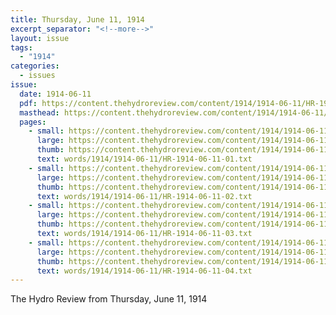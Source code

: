 ```yaml
---
title: Thursday, June 11, 1914
excerpt_separator: "<!--more-->"
layout: issue
tags:
  - "1914"
categories:
  - issues
issue:
  date: 1914-06-11
  pdf: https://content.thehydroreview.com/content/1914/1914-06-11/HR-1914-06-11.pdf
  masthead: https://content.thehydroreview.com/content/1914/1914-06-11/masthead/HR-1914-06-11.jpg
  pages:
    - small: https://content.thehydroreview.com/content/1914/1914-06-11/small/HR-1914-06-11-01.jpg
      large: https://content.thehydroreview.com/content/1914/1914-06-11/large/HR-1914-06-11-01.jpg
      thumb: https://content.thehydroreview.com/content/1914/1914-06-11/thumbnails/HR-1914-06-11-01.jpg
      text: words/1914/1914-06-11/HR-1914-06-11-01.txt
    - small: https://content.thehydroreview.com/content/1914/1914-06-11/small/HR-1914-06-11-02.jpg
      large: https://content.thehydroreview.com/content/1914/1914-06-11/large/HR-1914-06-11-02.jpg
      thumb: https://content.thehydroreview.com/content/1914/1914-06-11/thumbnails/HR-1914-06-11-02.jpg
      text: words/1914/1914-06-11/HR-1914-06-11-02.txt
    - small: https://content.thehydroreview.com/content/1914/1914-06-11/small/HR-1914-06-11-03.jpg
      large: https://content.thehydroreview.com/content/1914/1914-06-11/large/HR-1914-06-11-03.jpg
      thumb: https://content.thehydroreview.com/content/1914/1914-06-11/thumbnails/HR-1914-06-11-03.jpg
      text: words/1914/1914-06-11/HR-1914-06-11-03.txt
    - small: https://content.thehydroreview.com/content/1914/1914-06-11/small/HR-1914-06-11-04.jpg
      large: https://content.thehydroreview.com/content/1914/1914-06-11/large/HR-1914-06-11-04.jpg
      thumb: https://content.thehydroreview.com/content/1914/1914-06-11/thumbnails/HR-1914-06-11-04.jpg
      text: words/1914/1914-06-11/HR-1914-06-11-04.txt
---
```


The Hydro Review from Thursday, June 11, 1914

<!--more-->

